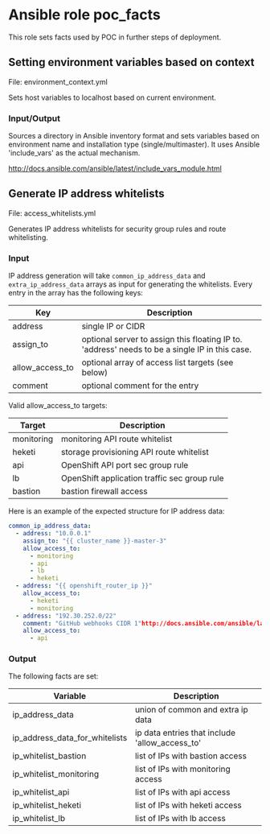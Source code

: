 # Ansible role poc_facts

This role sets facts used by POC in further steps of deployment. 

## Setting environment variables based on context 

File: environment_context.yml

Sets host variables to localhost based on current environment.

### Input/Output

Sources a directory in Ansible inventory format and sets variables based on 
environment name and installation type (single/multimaster). It uses
Ansible 'include_vars' as the actual mechanism.

http://docs.ansible.com/ansible/latest/include_vars_module.html
 
## Generate IP address whitelists

File: access_whitelists.yml 

Generates IP address whitelists for security group rules and route whitelisting.

### Input

IP address generation will take `common_ip_address_data` and 
`extra_ip_address_data` arrays as input for generating the whitelists. Every
entry in the array has the following keys:

Key             | Description
----------------| -----------
address         | single IP or CIDR
assign_to       | optional server to assign this floating IP to. 'address' needs to be a single IP in this case.
allow_access_to | optional array of access list targets (see below)  
comment         | optional comment for the entry

Valid allow_access_to targets:

Target     | Description
-------    | -----------
monitoring | monitoring API route whitelist 
heketi     | storage provisioning API route whitelist
api        | OpenShift API port sec group rule
lb         | OpenShift application traffic sec group rule
bastion    | bastion firewall access

Here is an example of the expected structure for IP address data:
```yaml
common_ip_address_data:
  - address: "10.0.0.1"
    assign_to: "{{ cluster_name }}-master-3"
    allow_access_to:
      - monitoring
      - api
      - lb
      - heketi
  - address: "{{ openshift_router_ip }}"
    allow_access_to:
      - heketi
      - monitoring
  - address: "192.30.252.0/22"
    comment: "GitHub webhooks CIDR 1"http://docs.ansible.com/ansible/latest/include_vars_module.html
    allow_access_to:
      - api
```

### Output

The following facts are set:

Variable                        | Description 
------------------------------  | -----------
ip_address_data                 | union of common and extra ip data 
ip_address_data_for_whitelists  | ip data entries that include 'allow_access_to'
ip_whitelist_bastion            | list of IPs with bastion access 
ip_whitelist_monitoring         | list of IPs with monitoring access
ip_whitelist_api                | list of IPs with api access
ip_whitelist_heketi             | list of IPs with heketi access
ip_whitelist_lb                 | list of IPs with lb access
